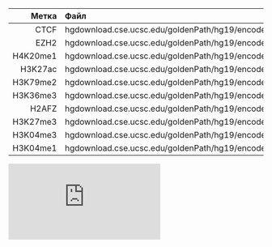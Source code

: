 | Метка | Файл |
|---:|:---|
| CTCF | hgdownload.cse.ucsc.edu/goldenPath/hg19/encodeDCC/wgEncodeBroadHistone/wgEncodeBroadHistoneDnd41CtcfAlnRep1.bam |
| EZH2 | hgdownload.cse.ucsc.edu/goldenPath/hg19/encodeDCC/wgEncodeBroadHistone/wgEncodeBroadHistoneDnd41Ezh239875AlnRep1.bam |
| H4K20me1 | hgdownload.cse.ucsc.edu/goldenPath/hg19/encodeDCC/wgEncodeBroadHistone/wgEncodeBroadHistoneDnd41H4k20me1AlnRep1.bam |
| H3K27ac | hgdownload.cse.ucsc.edu/goldenPath/hg19/encodeDCC/wgEncodeBroadHistone/wgEncodeBroadHistoneDnd41H3k27acAlnRep1.bam |
| H3K79me2 | hgdownload.cse.ucsc.edu/goldenPath/hg19/encodeDCC/wgEncodeBroadHistone/wgEncodeBroadHistoneDnd41H3k79me2AlnRep1.bam |
| H3K36me3 | hgdownload.cse.ucsc.edu/goldenPath/hg19/encodeDCC/wgEncodeBroadHistone/wgEncodeBroadHistoneDnd41H3k36me3AlnRep1.bam |
| H2AFZ | hgdownload.cse.ucsc.edu/goldenPath/hg19/encodeDCC/wgEncodeBroadHistone/wgEncodeBroadHistoneDnd41H2azAlnRep1.bam |
| H3K27me3 | hgdownload.cse.ucsc.edu/goldenPath/hg19/encodeDCC/wgEncodeBroadHistone/wgEncodeBroadHistoneDnd41H3k27me3AlnRep1.bam |
| H3K04me3 | hgdownload.cse.ucsc.edu/goldenPath/hg19/encodeDCC/wgEncodeBroadHistone/wgEncodeBroadHistoneDnd41H3k04me3AlnRep1.bam |
| H3K04me1 | hgdownload.cse.ucsc.edu/goldenPath/hg19/encodeDCC/wgEncodeBroadHistone/wgEncodeBroadHistoneDnd41H3k04me1AlnRep1.bam |


![](https://github.com/princecorwinofamber/hse_hw3_chromhmm/blob/main/cellmarkfiletable.txt)
